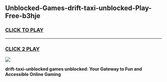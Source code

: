 
## Unblocked-Games-drift-taxi-unblocked-Play-Free-b3hje
<h3>
<a href="https://premium76.site?title=drift-taxi-unblocked&ref=12A">CLICK TO PLAY</a></h3>
<hr>

<h3>
<a href="https://premium76.site?title=drift-taxi-unblocked&ref=12A">CLICK 2 PLAY</a>
  
</h3>

<a href="https://premium76.site?title=drift-taxi-unblocked&ref=12A"><img src="https://clearcache.store/games.png"></a>


**drift-taxi-unblocked games unblocked: Your Gateway to Fun and Accessible Online Gaming**
